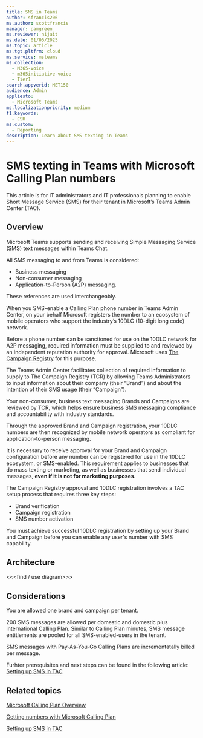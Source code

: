 ```yaml
---
title: SMS in Teams
author: sfrancis206
ms.author: scottfrancis
manager: pamgreen
ms.reviewer: nijait
ms.date: 01/06/2025
ms.topic: article
ms.tgt.pltfrm: cloud
ms.service: msteams
ms.collection:
  - M365-voice
  - m365initiative-voice
  - Tier1
search.appverid: MET150
audience: Admin
appliesto:
  - Microsoft Teams
ms.localizationpriority: medium
f1.keywords:
  - CSH
ms.custom:
  - Reporting
description: Learn about SMS texting in Teams
---
```


# SMS texting in Teams with Microsoft Calling Plan numbers

This article is for IT administrators and IT professionals planning to enable Short Message Service (SMS) for their tenant in Microsoft’s Teams Admin Center (TAC).

## Overview

Microsoft Teams supports sending and receiving Simple Messaging Service (SMS) text messages within Teams Chat.

All SMS messaging to and from Teams is considered:

- Business messaging
- Non-consumer messaging
- Application-to-Person (A2P) messaging.

These references are used interchangeably.

When you SMS-enable a Calling Plan phone number in Teams Admin Center, on your behalf Microsoft registers the number to an ecosystem of mobile operators who support the industry’s 10DLC (10-digit long code) network.

Before a phone number can be sanctioned for use on the 10DLC network for A2P messaging, required information must be supplied to and reviewed by an independent reputation authority for approval. Microsoft uses [The Campaign Registry](https://www.campaignregistry.com/about/) for this purpose.

The Teams Admin Center facilitates collection of required information to supply to The Campaign Registry (TCR) by allowing Teams Administrators to input information about their company (their “Brand”) and about the intention of their SMS usage (their “Campaign”).

Your non-consumer, business text messaging Brands and Campaigns are reviewed by TCR, which helps ensure business SMS messaging compliance and accountability with industry standards.

Through the approved Brand and Campaign registration, your 10DLC numbers are then recognized by mobile network operators as compliant for application-to-person messaging.

It is necessary to receive approval for your Brand and Campaign configuration before any number can be registered for use in the 10DLC ecosystem, or SMS-enabled. This requirement applies to businesses that do mass texting or marketing, as well as businesses that send individual messages, **even if it is not for marketing purposes**.

The Campaign Registry approval and 10DLC registration involves a TAC setup process that requires three key steps:

- Brand verification
- Campaign registration
- SMS number activation

You must achieve successful 10DLC registration by setting up your Brand and Campaign before you can enable any user's number with SMS capability.

## Architecture

<<<find / use diagram>>>

## Considerations

You are allowed one brand and campaign per tenant.

200 SMS messages are allowed per domestic and domestic plus international Calling Plan. Similar to Calling Plan minutes, SMS message entitlements are pooled for all SMS-enabled-users in the tenant.

SMS messages with Pay-As-You-Go Calling Plans are incrementatally billed per message.

Furhter prerequisites and next steps can be found in the following article: [Setting up SMS in TAC](sms-setup-brand-and-campaign.md)

## Related topics

[Microsoft Calling Plan Overview](calling-plan-overview.md)

[Getting numbers with Microsoft Calling Plan](manage-phone-numbers-landing-page.md)

[Setting up SMS in TAC](sms-setup-brand-and-campaign.md)

